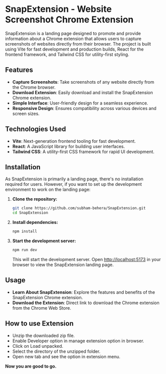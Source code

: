 # SnapExtension - Website Screenshot Chrome Extension

SnapExtension is a landing page designed to promote and provide information about a Chrome extension that allows users to capture screenshots of websites directly from their browser. The project is built using Vite for fast development and production builds, React for the frontend framework, and Tailwind CSS for utility-first styling.

## Features

- **Capture Screenshots**: Take screenshots of any website directly from the Chrome browser.
- **Download Extension**: Easily download and install the SnapExtension Chrome extension.
- **Simple Interface**: User-friendly design for a seamless experience.
- **Responsive Design**: Ensures compatibility across various devices and screen sizes.

## Technologies Used

- **Vite**: Next-generation frontend tooling for fast development.
- **React**: A JavaScript library for building user interfaces.
- **Tailwind CSS**: A utility-first CSS framework for rapid UI development.

## Installation

As SnapExtension is primarily a landing page, there's no installation required for users. However, if you want to set up the development environment to work on the landing page:

1. **Clone the repository:**

   ```bash
   git clone https://github.com/subham-behera/SnapExtension.git
   cd SnapExtension
   ```

2. **Install dependencies:**

   ```bash
   npm install
   ```

3. **Start the development server:**

   ```bash
   npm run dev
   ```

   This will start the development server. Open [http://localhost:5173](http://localhost:5173) in your browser to view the SnapExtension landing page.

## Usage

- **Learn About SnapExtension**: Explore the features and benefits of the SnapExtension Chrome extension.
- **Download the Extension**: Direct link to download the Chrome extension from the Chrome Web Store.

## How to use Extension

- Unzip the downloaded zip file.
- Enable Developer option in manage extension option in browser.
- Click on Load unpacked.
- Select the directory of the unzipped folder.
- Open new tab and see the option in extension menu.

**Now you are good to go.**